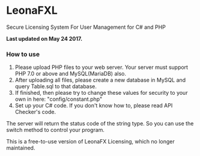 # LeonaFXL
Secure Licensing System For User Management for C# and PHP

**Last updated on May 24 2017.**

### How to use
1. Please upload PHP files to your web server. Your server must support PHP 7.0 or above and MySQL(MariaDB) also.
2. After uploading all files, please create a new database in MySQL and query Table.sql to that database.
3. If finished, then please try to change these values for security to your own in here: "config/constant.php"
4. Set up your C# code. If you don't know how to, please read API Checker's code.

The server will return the status code of the string type. So you can use the switch method to control your program.


This is a free-to-use version of LeonaFX Licensing, which no longer maintained.
